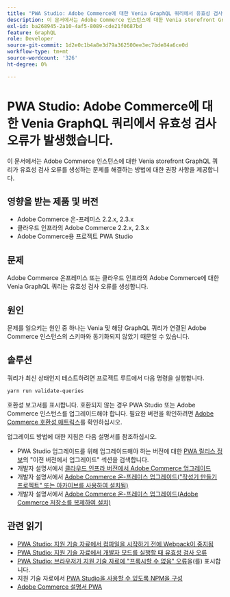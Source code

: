 ```yaml
---
title: "PWA Studio: Adobe Commerce에 대한 Venia GraphQL 쿼리에서 유효성 검사 오류가 발생했습니다."
description: 이 문서에서는 Adobe Commerce 인스턴스에 대한 Venia storefront GraphQL 쿼리가 유효성 검사 오류를 생성하는 문제를 해결하는 방법에 대한 권장 사항을 제공합니다.
exl-id: ba268945-2a10-4af5-8089-cde21f0687bd
feature: GraphQL
role: Developer
source-git-commit: 1d2e0c1b4a8e3d79a362500ee3ec7bde84a6ce0d
workflow-type: tm+mt
source-wordcount: '326'
ht-degree: 0%

---
```


# PWA Studio: Adobe Commerce에 대한 Venia GraphQL 쿼리에서 유효성 검사 오류가 발생했습니다.

이 문서에서는 Adobe Commerce 인스턴스에 대한 Venia storefront GraphQL 쿼리가 유효성 검사 오류를 생성하는 문제를 해결하는 방법에 대한 권장 사항을 제공합니다.

## 영향을 받는 제품 및 버전

* Adobe Commerce 온-프레미스 2.2.x, 2.3.x
* 클라우드 인프라의 Adobe Commerce 2.2.x, 2.3.x
* Adobe Commerce용 프로젝트 PWA Studio

## 문제

Adobe Commerce 온프레미스 또는 클라우드 인프라의 Adobe Commerce에 대한 Venia GraphQL 쿼리는 유효성 검사 오류를 생성합니다.

## 원인

문제를 일으키는 원인 중 하나는 Venia 및 해당 GraphQL 쿼리가 연결된 Adobe Commerce 인스턴스의 스키마와 동기화되지 않았기 때문일 수 있습니다.

## 솔루션

쿼리가 최신 상태인지 테스트하려면 프로젝트 루트에서 다음 명령을 실행합니다.

```bash
yarn run validate-queries
```

호환성 보고서를 표시합니다. 호환되지 않는 경우 PWA Studio 또는 Adobe Commerce 인스턴스를 업그레이드해야 합니다. 필요한 버전을 확인하려면 [Adobe Commerce 호환성 매트릭스](https://developer.adobe.com/commerce/pwa-studio/integrations/adobe-commerce/version-compatibility/)를 확인하십시오.

업그레이드 방법에 대한 지침은 다음 설명서를 참조하십시오.

* PWA Studio 업그레이드를 위해 업그레이드해야 하는 버전에 대한 [PWA 릴리스 정보](https://github.com/magento/pwa-studio/releases/)의 &quot;이전 버전에서 업그레이드&quot; 섹션을 검색합니다.
* 개발자 설명서에서 [클라우드 인프라 버전에서 Adobe Commerce 업그레이드](https://devdocs.magento.com/cloud/project/project-upgrade.html)
* 개발자 설명서에서 [Adobe Commerce 온-프레미스 업그레이드(&quot;작성기 만들기 프로젝트&quot; 또는 아카이브를 사용하여 설치됨)](https://devdocs.magento.com/guides/v2.3/comp-mgr/cli/cli-upgrade.html)
* 개발자 설명서에서 [Adobe Commerce 온-프레미스 업그레이드(Adobe Commerce 저장소를 복제하여 설치)](https://devdocs.magento.com/guides/v2.3/install-gde/install/cli/dev_update-magento.html)

## 관련 읽기

* [PWA Studio: 지원 기술 자료에서 컴파일을 시작하기 전에 Webpack이 중지됨](/help/troubleshooting/miscellaneous/pwa-studio-webpack-hangs-before-beginning-compilation.md)
* [PWA Studio: 지원 기술 자료에서 개발자 모드를 실행할 때 유효성 검사 오류](/help/troubleshooting/miscellaneous/pwa-studio-validation-errors-when-running-developer-mode.md)
* [PWA Studio: 브라우저가 지원 기술 자료에 &quot;프록시할 수 없음&quot; 오류](/help/troubleshooting/miscellaneous/pwa-studio-browser-displays-cannot-proxy-to-error.md)을(를) 표시합니다.
* 지원 기술 자료에서 [PWA Studio을 사용할 수 있도록 NPM을 구성](/help/how-to/general/configure-npm-to-be-able-to-use-pwa-studio.md)
* [Adobe Commerce 설명서 PWA](https://magento.github.io/pwa-studio/)
